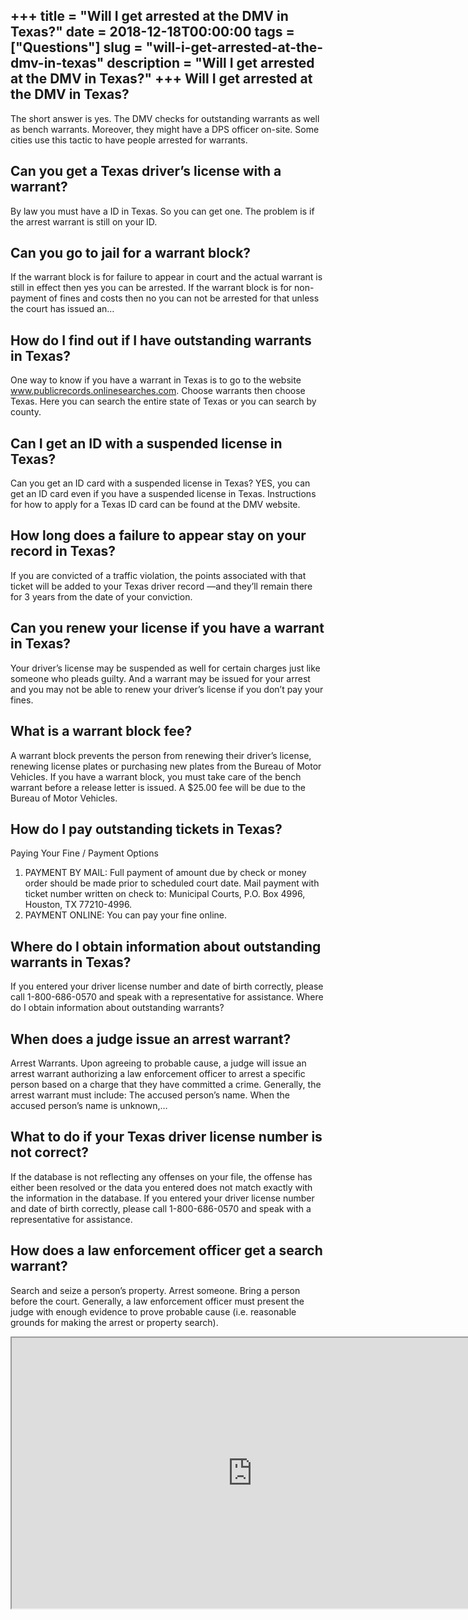 +++
title = "Will I get arrested at the DMV in Texas?"
date = 2018-12-18T00:00:00
tags = ["Questions"]
slug = "will-i-get-arrested-at-the-dmv-in-texas"
description = "Will I get arrested at the DMV in Texas?"
+++
Will I get arrested at the DMV in Texas?
----------------------------------------

The short answer is yes. The DMV checks for outstanding warrants as well as bench warrants. Moreover, they might have a DPS officer on-site. Some cities use this tactic to have people arrested for warrants.

Can you get a Texas driver’s license with a warrant?
----------------------------------------------------

By law you must have a ID in Texas. So you can get one. The problem is if the arrest warrant is still on your ID.

Can you go to jail for a warrant block?
---------------------------------------

If the warrant block is for failure to appear in court and the actual warrant is still in effect then yes you can be arrested. If the warrant block is for non-payment of fines and costs then no you can not be arrested for that unless the court has issued an…

How do I find out if I have outstanding warrants in Texas?
----------------------------------------------------------

One way to know if you have a warrant in Texas is to go to the website www.publicrecords.onlinesearches.com. Choose warrants then choose Texas. Here you can search the entire state of Texas or you can search by county.

Can I get an ID with a suspended license in Texas?
--------------------------------------------------

Can you get an ID card with a suspended license in Texas? YES, you can get an ID card even if you have a suspended license in Texas. Instructions for how to apply for a Texas ID card can be found at the DMV website.

How long does a failure to appear stay on your record in Texas?
---------------------------------------------------------------

If you are convicted of a traffic violation, the points associated with that ticket will be added to your Texas driver record —and they’ll remain there for 3 years from the date of your conviction.

Can you renew your license if you have a warrant in Texas?
----------------------------------------------------------

Your driver’s license may be suspended as well for certain charges just like someone who pleads guilty. And a warrant may be issued for your arrest and you may not be able to renew your driver’s license if you don’t pay your fines.

What is a warrant block fee?
----------------------------

A warrant block prevents the person from renewing their driver’s license, renewing license plates or purchasing new plates from the Bureau of Motor Vehicles. If you have a warrant block, you must take care of the bench warrant before a release letter is issued. A $25.00 fee will be due to the Bureau of Motor Vehicles.

How do I pay outstanding tickets in Texas?
------------------------------------------

Paying Your Fine / Payment Options

1. PAYMENT BY MAIL: Full payment of amount due by check or money order should be made prior to scheduled court date. Mail payment with ticket number written on check to: Municipal Courts, P.O. Box 4996, Houston, TX 77210-4996.
2. PAYMENT ONLINE: You can pay your fine online.

Where do I obtain information about outstanding warrants in Texas?
------------------------------------------------------------------

If you entered your driver license number and date of birth correctly, please call 1-800-686-0570 and speak with a representative for assistance. Where do I obtain information about outstanding warrants?

When does a judge issue an arrest warrant?
------------------------------------------

Arrest Warrants. Upon agreeing to probable cause, a judge will issue an arrest warrant authorizing a law enforcement officer to arrest a specific person based on a charge that they have committed a crime. Generally, the arrest warrant must include: The accused person’s name. When the accused person’s name is unknown,…

What to do if your Texas driver license number is not correct?
--------------------------------------------------------------

If the database is not reflecting any offenses on your file, the offense has either been resolved or the data you entered does not match exactly with the information in the database. If you entered your driver license number and date of birth correctly, please call 1-800-686-0570 and speak with a representative for assistance.

How does a law enforcement officer get a search warrant?
--------------------------------------------------------

Search and seize a person’s property. Arrest someone. Bring a person before the court. Generally, a law enforcement officer must present the judge with enough evidence to prove probable cause (i.e. reasonable grounds for making the arrest or property search).

<iframe allow="accelerometer; autoplay; clipboard-write; encrypted-media; gyroscope; picture-in-picture" allowfullscreen="" class="__youtube_prefs__  epyt-is-override  no-lazyload" data-no-lazy="1" data-origheight="433" data-origwidth="770" data-skipgform_ajax_framebjll="" height="433" id="_ytid_40434" loading="lazy" src="https://www.youtube.com/embed/armQLnD6AHg?enablejsapi=1&autoplay=0&cc_load_policy=0&cc_lang_pref=&iv_load_policy=1&loop=0&modestbranding=0&rel=1&fs=1&playsinline=0&autohide=2&theme=dark&color=red&controls=1&" title="YouTube player" width="770"></iframe>